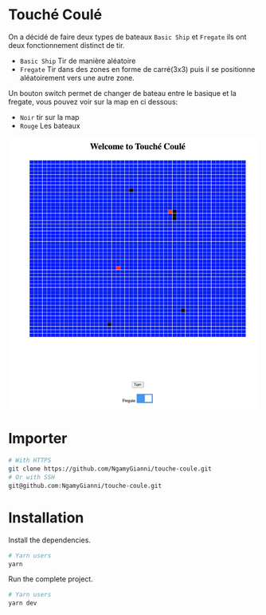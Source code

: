 # Touché Coulé

On a décidé de faire deux types de bateaux `Basic Ship` et `Fregate` ils ont deux fonctionnement distinct de tir.
- `Basic Ship` Tir de manière aléatoire
- `Fregate` Tir dans des zones en forme de carré(3x3) puis il se positionne aléatoirement vers une autre zone.

Un bouton switch permet de changer de bateau entre le basique et la fregate, vous pouvez voir sur la map en ci dessous:
- `Noir` tir sur la map
- `Rouge` Les bateaux

![alt text](https://github.com/NgamyGianni/touche-coule/blob/main/crypto_map.png)

# Importer

```bash
# With HTTPS
git clone https://github.com/NgamyGianni/touche-coule.git
# Or with SSH
git@github.com:NgamyGianni/touche-coule.git
```


# Installation

Install the dependencies.

```bash
# Yarn users
yarn
```

Run the complete project.

```bash
# Yarn users
yarn dev
```
